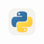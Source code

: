 <!--
<img src="https://raw.githubusercontent.com/MikeBidinger/MikeBidinger/main/icons/Python-Dark.svg" alt="Python" height="48"/>
<img src="https://raw.githubusercontent.com/MikeBidinger/MikeBidinger/main/icons/Python-Light.svg" alt="Python" height="48"/>
-->
<a href="https://www.python.org/" target="_blank">
  <picture>
    <source media="(prefers-color-scheme: dark)" srcset="https://raw.githubusercontent.com/MikeBidinger/MikeBidinger/main/icons/Python-Dark.svg">
    <img src="https://raw.githubusercontent.com/MikeBidinger/MikeBidinger/main/icons/Python-Light.svg" alt="Python", height="48">
  </picture>
</a>

<!--
![My Skills](https://raw.githubusercontent.com/MikeBidinger/MikeBidinger/main/icons/Python-Dark.svg#gh-dark-mode-only)
![My Skills](https://raw.githubusercontent.com/MikeBidinger/MikeBidinger/main/icons/Python-Light.svg#gh-light-mode-only)
-->

